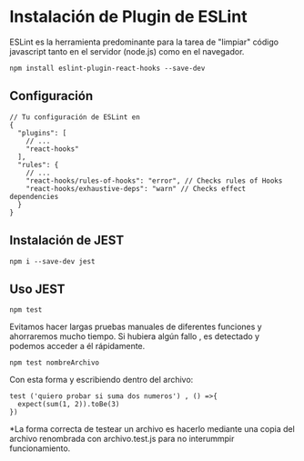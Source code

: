 # Instalación de   Plugin de ESLint

ESLint es la herramienta predominante para la tarea de "limpiar" código javascript tanto en el servidor (node.js) como en el navegador.
```
npm install eslint-plugin-react-hooks --save-dev

```

## Configuración

```
// Tu configuración de ESLint en 
{
  "plugins": [
    // ...
    "react-hooks"
  ],
  "rules": {
    // ...
    "react-hooks/rules-of-hooks": "error", // Checks rules of Hooks
    "react-hooks/exhaustive-deps": "warn" // Checks effect dependencies
  }
}

```

## Instalación de JEST
```
npm i --save-dev jest

```

## Uso JEST

```
npm test 

```
Evitamos hacer largas pruebas manuales de diferentes funciones y ahorraremos mucho tiempo. Si hubiera algún fallo , es detectado y podemos acceder a él rápidamente.


```
npm test nombreArchivo

```
Con esta forma y escribiendo dentro del archivo:

```
test ('quiero probar si suma dos numeros') , () =>{
  expect(sum(1, 2)).toBe(3)
})

```

*La forma correcta de testear un archivo es hacerlo mediante una copia del archivo renombrada con archivo.test.js para no interummpir funcionamiento.


